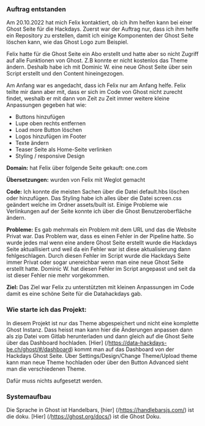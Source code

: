 ### Auftrag entstanden

Am 20.10.2022 hat mich Felix kontaktiert, ob ich ihm helfen kann bei einer Ghost Seite für die Hackdays.
Zuerst war der Auftrag nur, dass ich ihm helfe ein Repository zu erstellen, damit ich einige Komponenten der Ghost Seite löschen kann, wie das Ghost Logo zum Beispiel.

Felix hatte für die Ghost Seite ein Abo erstellt und hatte aber so nicht Zugriff auf alle Funktionen von Ghost. Z.B konnte er nicht kostenlos das Theme ändern. Deshalb habe ich mit Dominic W. eine neue Ghost Seite über sein Script erstellt und den Content hineingezogen.

Am Anfang war es angedacht, dass ich Felix nur am Anfang helfe. Felix teilte mir dann aber mit, dass er sich im Code von Ghost nicht zurecht findet, weshalb er mit dann von Zeit zu Zeit immer weitere kleine Anpassungen gegeben hat wie:

- Buttons hinzufügen
- Lupe oben rechts entfernen
- Load more Button löschen
- Logos hinzufügen im Footer
- Texte ändern
- Teaser Seite als Home-Seite verlinken
- Styling / responsive Design

**Domain:** hat Felix über folgende Seite gekauft: one.com

**Übersetzungen:** wurden von Felix mit Weglot gemacht

**Code:** Ich konnte die meisten Sachen über die Datei default.hbs löschen oder hinzufügen. Das Styling habe ich alles über die Datei screen.css geändert welche im Ordner assets/built ist. Einige Probleme wie Verlinkungen auf der Seite konnte ich über die Ghost Benutzeroberfläche ändern.

**Probleme:** Es gab mehrmals ein Problem mit dem URL und das die Website Privat war. Das Problem war, dass es einen Fehler in der Pipeline hatte. So wurde jedes mal wenn eine andere Ghost Seite erstellt wurde die Hackdays Seite aktuallisiert und weil da ein Fehler war ist diese aktualisierung dann fehlgeschlagen. Durch diesen Fehler im Script wurde die Hackdays Seite immer Privat oder sogar unereichbar wenn man eine neue Ghost Seite erstellt hatte. Dominic W. hat diesen Fehler im Script angepasst und seit da ist dieser Fehler nie mehr vorgekommen.

**Ziel:** Das Ziel war Felix zu unterstützten mit kleinen Anpassungen im Code damit es eine schöne Seite für die Datahackdays gab.

### Wie starte ich das Projekt:

In diesem Projekt ist nur das Theme abgespeichert und nicht eine komplette Ghost Instanz. Dass heisst man kann hier die Änderungen anpassen dann als zip Datei vom Gitlab herunterladen und dann gleich auf die Ghost Seite über das Dashboard hochladen.
[Hier] (/https://data-hackdays-be.ch/ghost/#/dashboard) kommt man auf das Dashboard von der Hackdays Ghost Seite.
Über Settings/Design/Change Theme/Upload theme kann man neue Theme hochladen oder über den Button Advanced sieht man die verschiedenen Theme.

Dafür muss nichts aufgesetzt werden.

### Systemaufbau

Die Sprache in Ghost ist Handelbars, [hier] (/https://handlebarsjs.com/) ist die doku.
[Hier] (/https://ghost.org/docs/) ist die Ghost Doku.
